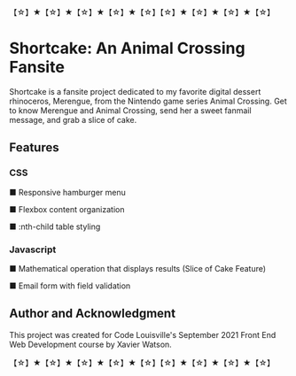 【☆】★【☆】★【☆】★【☆】★【☆】【☆】★【☆】★【☆】★【☆】

# Shortcake: An Animal Crossing Fansite
Shortcake is a fansite project dedicated to my favorite digital dessert rhinoceros, Merengue, from the Nintendo game series Animal Crossing. Get to know Merengue and Animal Crossing, send her a sweet fanmail message, and grab a slice of cake. 

## Features

### CSS
■ Responsive hamburger menu

■ Flexbox content organization

■ :nth-child table styling

### Javascript
■ Mathematical operation that displays results (Slice of Cake Feature)

■ Email form with field validation

## Author and Acknowledgment

This project was created for Code Louisville's September 2021 Front End Web Development course by Xavier Watson.

【☆】★【☆】★【☆】★【☆】★【☆】【☆】★【☆】★【☆】★【☆】
